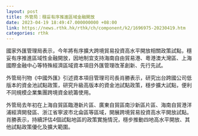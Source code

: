 ```yaml
---
layout: post
title: 外管局：穩妥有序推進區域金融開放
date: 2023-04-19 18:49:47.000000000 +08:00
link: https://news.rthk.hk/rthk/ch/component/k2/1696975-20230419.htm
categories: rthk
---
```


國家外匯管理局表示，今年將有序擴大跨境貿易投資高水平開放相關政策試點，穩妥有序推進區域性金融開放，因地制宜支持海南自由貿易港、粵港澳大灣區、上海國際金融中心等特殊經濟區域資本項目外匯管理改革創新、先行先試。

外管局刊物《中國外匯》引述資本項目管理司司長肖勝表示，研究出台跨國公司低版本的資金池試點政策，研究升級高版本的資金池試點政策，穩步擴大試點，便利不同規模企業集團跨境資金統籌使用。

外管局去年初在上海自貿區臨港新片區、廣東自貿區南沙新區片區、海南自貿港洋浦經濟開發區、浙江省寧波市北侖區等區域，開展跨境貿易投資高水平開放試點。肖勝表示，持續評估4個試點地區的政策實施情況，穩步推動四地高水平開放、其他試點政策優化及擴大範圍。

